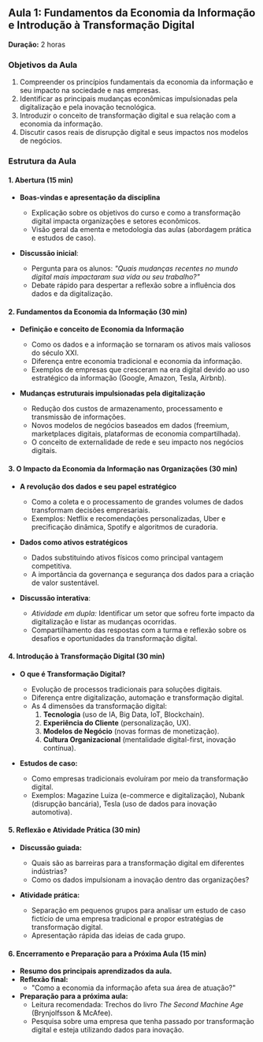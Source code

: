 ## **Aula 1: Fundamentos da Economia da Informação e Introdução à Transformação Digital**  
**Duração:** 2 horas  

### **Objetivos da Aula**  
1. Compreender os princípios fundamentais da economia da informação e seu impacto na sociedade e nas empresas.  
2. Identificar as principais mudanças econômicas impulsionadas pela digitalização e pela inovação tecnológica.  
3. Introduzir o conceito de transformação digital e sua relação com a economia da informação.  
4. Discutir casos reais de disrupção digital e seus impactos nos modelos de negócios.  

### **Estrutura da Aula**  

#### **1. Abertura (15 min)**  
- **Boas-vindas e apresentação da disciplina**  
  - Explicação sobre os objetivos do curso e como a transformação digital impacta organizações e setores econômicos.  
  - Visão geral da ementa e metodologia das aulas (abordagem prática e estudos de caso).  

- **Discussão inicial**:  
  - Pergunta para os alunos: *"Quais mudanças recentes no mundo digital mais impactaram sua vida ou seu trabalho?"*  
  - Debate rápido para despertar a reflexão sobre a influência dos dados e da digitalização.  

#### **2. Fundamentos da Economia da Informação (30 min)**  
- **Definição e conceito de Economia da Informação**  
  - Como os dados e a informação se tornaram os ativos mais valiosos do século XXI.  
  - Diferença entre economia tradicional e economia da informação.  
  - Exemplos de empresas que cresceram na era digital devido ao uso estratégico da informação (Google, Amazon, Tesla, Airbnb).  

- **Mudanças estruturais impulsionadas pela digitalização**  
  - Redução dos custos de armazenamento, processamento e transmissão de informações.  
  - Novos modelos de negócios baseados em dados (freemium, marketplaces digitais, plataformas de economia compartilhada).  
  - O conceito de externalidade de rede e seu impacto nos negócios digitais.  

#### **3. O Impacto da Economia da Informação nas Organizações (30 min)**  
- **A revolução dos dados e seu papel estratégico**  
  - Como a coleta e o processamento de grandes volumes de dados transformam decisões empresariais.  
  - Exemplos: Netflix e recomendações personalizadas, Uber e precificação dinâmica, Spotify e algoritmos de curadoria.  

- **Dados como ativos estratégicos**  
  - Dados substituindo ativos físicos como principal vantagem competitiva.  
  - A importância da governança e segurança dos dados para a criação de valor sustentável.  

- **Discussão interativa**:  
  - *Atividade em dupla:* Identificar um setor que sofreu forte impacto da digitalização e listar as mudanças ocorridas.  
  - Compartilhamento das respostas com a turma e reflexão sobre os desafios e oportunidades da transformação digital.  

#### **4. Introdução à Transformação Digital (30 min)**  
- **O que é Transformação Digital?**  
  - Evolução de processos tradicionais para soluções digitais.  
  - Diferença entre digitalização, automação e transformação digital.  
  - As 4 dimensões da transformação digital:  
    1. **Tecnologia** (uso de IA, Big Data, IoT, Blockchain).  
    2. **Experiência do Cliente** (personalização, UX).  
    3. **Modelos de Negócio** (novas formas de monetização).  
    4. **Cultura Organizacional** (mentalidade digital-first, inovação contínua).  

- **Estudos de caso:**  
  - Como empresas tradicionais evoluíram por meio da transformação digital.  
  - Exemplos: Magazine Luiza (e-commerce e digitalização), Nubank (disrupção bancária), Tesla (uso de dados para inovação automotiva).  

#### **5. Reflexão e Atividade Prática (30 min)**  
- **Discussão guiada:**  
  - Quais são as barreiras para a transformação digital em diferentes indústrias?  
  - Como os dados impulsionam a inovação dentro das organizações?  

- **Atividade prática:**  
  - Separação em pequenos grupos para analisar um estudo de caso fictício de uma empresa tradicional e propor estratégias de transformação digital.  
  - Apresentação rápida das ideias de cada grupo.  

#### **6. Encerramento e Preparação para a Próxima Aula (15 min)**  
- **Resumo dos principais aprendizados da aula.**  
- **Reflexão final:**  
  - "Como a economia da informação afeta sua área de atuação?"  
- **Preparação para a próxima aula:**  
  - Leitura recomendada: Trechos do livro *The Second Machine Age* (Brynjolfsson & McAfee).  
  - Pesquisa sobre uma empresa que tenha passado por transformação digital e esteja utilizando dados para inovação.  
